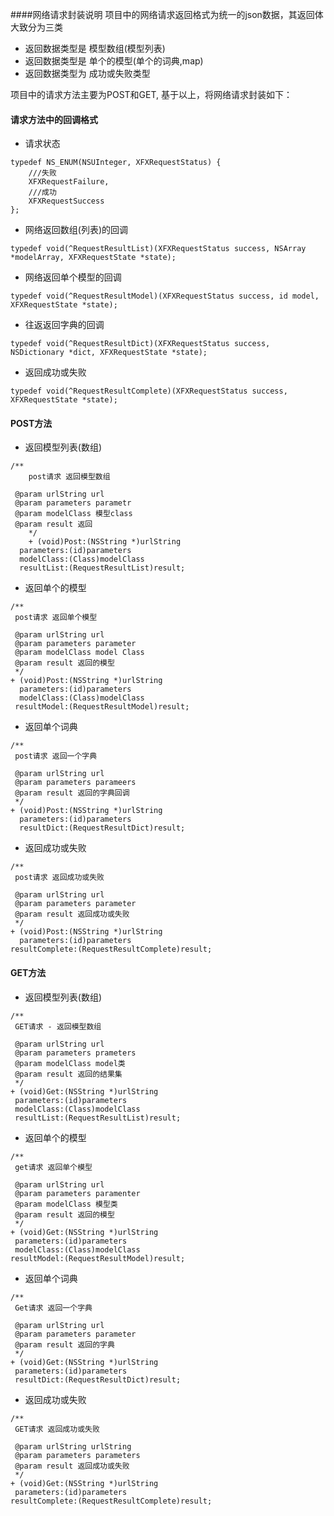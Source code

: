 
####网络请求封装说明
项目中的网络请求返回格式为统一的json数据，其返回体大致分为三类
- 返回数据类型是 模型数组(模型列表)
- 返回数据类型是 单个的模型(单个的词典,map)
- 返回数据类型为 成功或失败类型

项目中的请求方法主要为POST和GET,
基于以上，将网络请求封装如下：

#### 请求方法中的回调格式

- 请求状态

```
typedef NS_ENUM(NSUInteger, XFXRequestStatus) {
    ///失败
    XFXRequestFailure,
    ///成功
    XFXRequestSuccess
};
```

- 网络返回数组(列表)的回调

```
typedef void(^RequestResultList)(XFXRequestStatus success, NSArray *modelArray, XFXRequestState *state);
```


- 网络返回单个模型的回调

```
typedef void(^RequestResultModel)(XFXRequestStatus success, id model, XFXRequestState *state);

```
- 往返返回字典的回调

```
typedef void(^RequestResultDict)(XFXRequestStatus success, NSDictionary *dict, XFXRequestState *state);
```

- 返回成功或失败

```
typedef void(^RequestResultComplete)(XFXRequestStatus success, XFXRequestState *state);
```


#### POST方法
- 返回模型列表(数组) 

```
/**
    post请求 返回模型数组
 
 @param urlString url
 @param parameters parametr
 @param modelClass 模型class
 @param result 返回
    */
    + (void)Post:(NSString *)urlString
  parameters:(id)parameters
  modelClass:(Class)modelClass
  resultList:(RequestResultList)result;
```
- 返回单个的模型 

```
/**
 post请求 返回单个模型
 
 @param urlString url
 @param parameters parameter
 @param modelClass model Class
 @param result 返回的模型
 */
+ (void)Post:(NSString *)urlString
  parameters:(id)parameters
  modelClass:(Class)modelClass
 resultModel:(RequestResultModel)result;
```
- 返回单个词典 

```
/**
 post请求 返回一个字典
 
 @param urlString url
 @param parameters parameers
 @param result 返回的字典回调
 */
+ (void)Post:(NSString *)urlString
  parameters:(id)parameters
  resultDict:(RequestResultDict)result;
```
- 返回成功或失败

```
/**
 post请求 返回成功或失败
 
 @param urlString url
 @param parameters parameter
 @param result 返回成功或失败
 */
+ (void)Post:(NSString *)urlString
  parameters:(id)parameters
resultComplete:(RequestResultComplete)result;
```
#### GET方法
- 返回模型列表(数组)

```
/**
 GET请求 - 返回模型数组
 
 @param urlString url
 @param parameters prameters
 @param modelClass model类
 @param result 返回的结果集
 */
+ (void)Get:(NSString *)urlString
 parameters:(id)parameters
 modelClass:(Class)modelClass
 resultList:(RequestResultList)result;
```
- 返回单个的模型

```
/**
 get请求 返回单个模型
 
 @param urlString url
 @param parameters paramenter
 @param modelClass 模型类
 @param result 返回的模型
 */
+ (void)Get:(NSString *)urlString
 parameters:(id)parameters
 modelClass:(Class)modelClass
resultModel:(RequestResultModel)result;
```
- 返回单个词典

```
/**
 Get请求 返回一个字典
 
 @param urlString url
 @param parameters parameter
 @param result 返回的字典
 */
+ (void)Get:(NSString *)urlString
 parameters:(id)parameters
 resultDict:(RequestResultDict)result;
```
- 返回成功或失败

```
/**
 GET请求 返回成功或失败
 
 @param urlString urlString
 @param parameters parameters
 @param result 返回成功或失败
 */
+ (void)Get:(NSString *)urlString
 parameters:(id)parameters
resultComplete:(RequestResultComplete)result;
```


